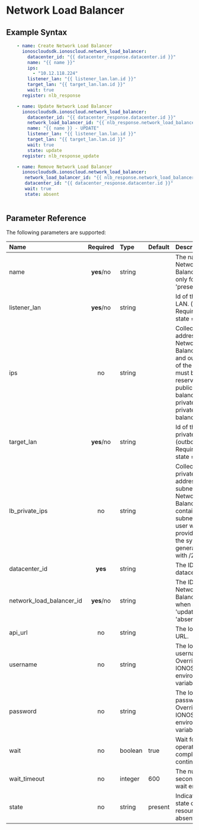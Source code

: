 # Network Load Balancer

## Example Syntax

```yaml
    - name: Create Network Load Balancer
      ionoscloudsdk.ionoscloud.network_load_balancer:
        datacenter_id: "{{ datacenter_response.datacenter.id }}"
        name: "{{ name }}"
        ips:
          - "10.12.118.224"
        listener_lan: "{{ listener_lan.lan.id }}"
        target_lan: "{{ target_lan.lan.id }}"
        wait: true
      register: nlb_response

    - name: Update Network Load Balancer
      ionoscloudsdk.ionoscloud.network_load_balancer:
        datacenter_id: "{{ datacenter_response.datacenter.id }}"
        network_load_balancer_id: "{{ nlb_response.network_load_balancer.id }}"
        name: "{{ name }} - UPDATE"
        listener_lan: "{{ listener_lan.lan.id }}"
        target_lan: "{{ target_lan.lan.id }}"
        wait: true
        state: update
      register: nlb_response_update

    - name: Remove Network Load Balancer
      ionoscloudsdk.ionoscloud.network_load_balancer:
       network_load_balancer_id: "{{ nlb_response.network_load_balancer.id }}"
       datacenter_id: "{{ datacenter_response.datacenter.id }}"
       wait: true
       state: absent
    
```

## Parameter Reference

The following parameters are supported:

| Name | Required | Type | Default | Description |
| :--- | :---: | :--- | :--- | :--- |
| name | **yes**/no | string |  | The name of the Network Load Balancer. Required only for state = 'present'.|
| listener_lan | **yes**/no | string |  | Id of the listening LAN. (inbound) Required only for state = 'present'. |
| ips | no | string |  | Collection of IP addresses of the Network Load Balancer. (inbound and outbound) IP of the listenerLan must be a customer reserved IP for the public load balancer and private IP for the private load balancer. |
| target_lan | **yes**/no | string |  | Id of the balanced private target LAN. (outbound) Required only for state = 'present'. |
| lb_private_ips | no | string |  | Collection of private IP addresses with subnet mask of the Network Load Balancer. IPs must contain valid subnet mask. If user will not provide any IP then the system will generate one IP with /24 subnet. |
| datacenter_id | **yes** | string |  | The ID of the datacenter. |
| network_load_balancer_id | **yes**/no | string |  | The ID of the Network Load Balancer. Required when state = 'update' or state = 'absent'. |
| api\_url | no | string |  | The Ionos API base URL. |
| username | no | string |  | The Ionos username. Overrides the IONOS\_USERNAME environement variable. |
| password | no | string |  | The Ionos password. Overrides the IONOS\_PASSWORD environement variable. |
| wait | no | boolean | true | Wait for the operation to complete before continuing. |
| wait\_timeout | no | integer | 600 | The number of seconds until the wait ends. |
| state | no | string | present | Indicate desired state of the resource: **present**, absent, update |

